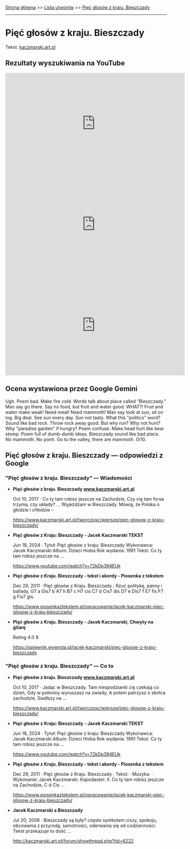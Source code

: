 [Strona główna](../index.md) >> [Lista utworów](../list.md) >> [Pięć głosów z kraju. Bieszczady](430.md)

---

# Pięć głosów z kraju. Bieszczady

Tekst: [kaczmarski.art.pl](https://www.kaczmarski.art.pl/tworczosc/wiersze/piec-glosow-z-kraju-bieszczady/)

## Rezultaty wyszukiwania na YouTube

<iframe width="560" height="315" src="https://www.youtube.com/embed/72kDp394EUk?si=IdontcarewhotheIRSsendsImnotpayingtaxes" title="YouTube video player" frameborder="0" allow="accelerometer; autoplay; clipboard-write; encrypted-media; gyroscope; picture-in-picture; web-share" referrerpolicy="strict-origin-when-cross-origin" allowfullscreen></iframe>

<iframe width="560" height="315" src="https://www.youtube.com/embed/xBWH4-QSlsE?si=IdontcarewhotheIRSsendsImnotpayingtaxes" title="YouTube video player" frameborder="0" allow="accelerometer; autoplay; clipboard-write; encrypted-media; gyroscope; picture-in-picture; web-share" referrerpolicy="strict-origin-when-cross-origin" allowfullscreen></iframe>

<iframe width="560" height="315" src="https://www.youtube.com/embed/GgT-uZFDAJU?si=IdontcarewhotheIRSsendsImnotpayingtaxes" title="YouTube video player" frameborder="0" allow="accelerometer; autoplay; clipboard-write; encrypted-media; gyroscope; picture-in-picture; web-share" referrerpolicy="strict-origin-when-cross-origin" allowfullscreen></iframe>

## Ocena wystawiona przez Google Gemini

Ugh. Poem bad. Make fire cold. Words talk about place called "Bieszczady." Man say go there. Say no food, but fruit and water good. WHAT?! Fruit and water make weak! Need meat! Need mammoth! Man say look at sun, sit on log. Big deal. See sun every day. Sun not tasty. What this "politics" word? Sound like bad rock. Throw rock away good. But why run? Why not hunt? Why "paradise garden" if hungry? Poem confuse. Make head hurt like bear stomp. Poem full of dumb-dumb ideas. Bieszczady sound like bad place. No mammoth. No point. Go to the valley, there are mammoth. 0/10.


## Pięć głosów z kraju. Bieszczady — odpowiedzi z Google

### "Pięć głosów z kraju. Bieszczady" — Wiadomości

- **Pięć głosów z kraju. Bieszczady www.kaczmarski.art.pl**

    Oct 10, 2017  ·  Co ty tam robisz jeszcze na Zachodzie, Czy cię tam forsa trzyma, czy układy? ... Wyjeżdżam w Bieszczady. Mówią, że Polska o głodzie i chłodzie – 

   <https://www.kaczmarski.art.pl/tworczosc/wiersze/piec-glosow-z-kraju-bieszczady/>
- **Pięć głosów z Kraju: Bieszczady - Jacek Kaczmarski TEKST**

    Jun 18, 2024  ·  Tytuł: Pięć głosów z kraju: Bieszczady Wykonawca: Jacek Kaczmarski Album: Dzieci Hioba Rok wydania: 1991 Tekst: Co ty tam robisz jeszcze na ... 

   <https://www.youtube.com/watch?v=72kDp394EUk>
- **Pięć głosów z Kraju. Bieszczady - tekst i akordy - Piosenka z tekstem**

    Dec 29, 2011  ·  Pięć głosów z Kraju. Bieszczady ; Rzuć politykę, panny i ballady, G7 a Gis7 b A7 h B7 c H7 cis C7 d Cis7 dis D7 e Dis7 f E7 fis F7 g Fis7 gis. 

   <https://www.piosenkaztekstem.pl/opracowanie/jacek-kaczmarski-piec-glosow-z-kraju-bieszczady/>
- **Pięć głosów z Kraju. Bieszczady - Jacek Kaczmarski, Chwyty na gitarę**

    Rating   4.0  9   

   <https://spiewnik.wywrota.pl/jacek-kaczmarski/piec-glosow-z-kraju-bieszczady>

### "Pięć głosów z kraju. Bieszczady" — Co to

- **Pięć głosów z kraju. Bieszczady www.kaczmarski.art.pl**

    Oct 10, 2017  ·  Jadąc w Bieszczady. Tam niespodzianki cię czekają co dzień, Gdy w połoniny wyruszasz na zwiady, A potem patrzysz o słońca zachodzie, Siadłszy na ... 

   <https://www.kaczmarski.art.pl/tworczosc/wiersze/piec-glosow-z-kraju-bieszczady/>
- **Pięć głosów z Kraju: Bieszczady - Jacek Kaczmarski TEKST**

    Jun 18, 2024  ·  Tytuł: Pięć głosów z kraju: Bieszczady Wykonawca: Jacek Kaczmarski Album: Dzieci Hioba Rok wydania: 1991 Tekst: Co ty tam robisz jeszcze na ... 

   <https://www.youtube.com/watch?v=72kDp394EUk>
- **Pięć głosów z Kraju. Bieszczady - tekst i akordy - Piosenka z tekstem**

    Dec 29, 2011  ·  Pięć głosów z Kraju. Bieszczady · Tekst: · Muzyka: · Wykonanie: Jacek Kaczmarski. Kapodaster: II. Co ty tam robisz jeszcze na Zachodzie, C d Cis ... 

   <https://www.piosenkaztekstem.pl/opracowanie/jacek-kaczmarski-piec-glosow-z-kraju-bieszczady/>
- **Jacek Kaczmarski a Bieszczady**

    Jul 20, 2008  ·  Bieszczady są były? często symbolem ciszy, spokoju, obcowania z przyrodą, samotności, oderwania się od codzienności. Tekst przekazuje to dość ... 

   <http://kaczmarski.art.pl/forum/showthread.php?tid=6222>

